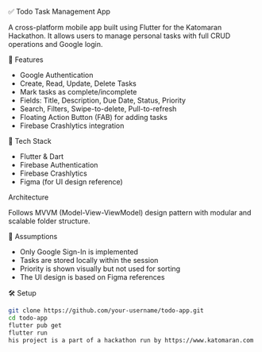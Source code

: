 ✅ Todo Task Management App

A cross-platform mobile app built using Flutter for the Katomaran Hackathon. It allows users to manage personal tasks with full CRUD operations and Google login.

🚀 Features

- Google Authentication
- Create, Read, Update, Delete Tasks
- Mark tasks as complete/incomplete
- Fields: Title, Description, Due Date, Status, Priority
- Search, Filters, Swipe-to-delete, Pull-to-refresh
- Floating Action Button (FAB) for adding tasks
- Firebase Crashlytics integration

📱 Tech Stack

- Flutter & Dart  
- Firebase Authentication  
- Firebase Crashlytics  
- Figma (for UI design reference)

 Architecture

Follows MVVM (Model-View-ViewModel) design pattern with modular and scalable folder structure.

📌 Assumptions

- Only Google Sign-In is implemented  
- Tasks are stored locally within the session  
- Priority is shown visually but not used for sorting  
- The UI design is based on Figma references

 🛠 Setup

```bash
git clone https://github.com/your-username/todo-app.git
cd todo-app
flutter pub get
flutter run
his project is a part of a hackathon run by https://www.katomaran.com

